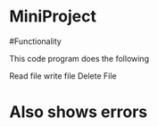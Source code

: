 # MiniProject

#Functionality

This code program does the following

Read file
write file
Delete File

# Also shows errors
